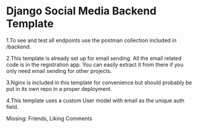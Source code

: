 # Django Social Media Backend Template
1.To see and test all endpoints use the postman collection included in /backend.

2.This template is already set up for email sending. All the email related code is in the registration app.
You can easily extract it from there if you only need email sending for other projects.

3.Nginx is included in this template for convenience  but should probably be put in its own repo in a proper deployment.

4.This template uses a custom User model with email as the unique auth field.

Missing:
Friends,
Liking Comments
